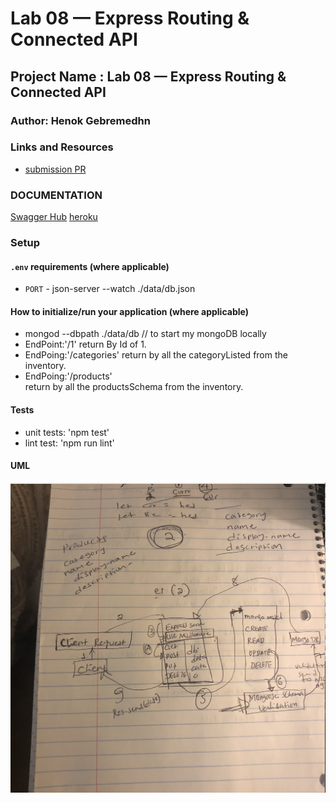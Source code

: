 # Lab 08 — Express Routing & Connected API

## Project Name : Lab 08 — Express Routing & Connected API

### Author: Henok Gebremedhn

### Links and Resources

- [submission PR](https://github.com/henok-401-javascript/lab-07-Express/pull/4)

### DOCUMENTATION

[Swagger Hub](http://localhost:3000/api-docs)
[heroku](https://lab-07-express.herokuapp.com/)

### Setup

#### `.env` requirements (where applicable)

- `PORT` - json-server --watch ./data/db.json

#### How to initialize/run your application (where applicable)

- mongod --dbpath ./data/db // to start my mongoDB locally
- EndPoint:'/1'
  return By Id of 1.
- EndPoing:'/categories'
  return by all the categoryListed from the inventory.
- EndPoing:'/products'  
   return by all the productsSchema from the inventory.

#### Tests

- unit tests: 'npm test'
- lint test: 'npm run lint'

#### UML

![UML Diagram](./assets/images/routes-and-api.jpg)

